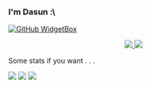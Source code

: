 ### I'm Dasun :\
[![GitHub WidgetBox](https://github-widgetbox.vercel.app/api/profile?username=dabeycorn&data=followers,repositories,stars,commits&theme=darkmode)](https://github.com/Jurredr/github-widgetbox)

<div align="center">
<!-- <a href="https://github.com/Jurredr/github-widgetbox" > -->
  <a href="" >
   <img src="https://github-widgetbox.vercel.app/api/profile?username=dabeycorn&data=followers,repositories,stars,commits&theme=darkmode"  />
  </a>
<!-- <a href="https://discord.com/users/778068011231608882" > -->
  <a href="" >
   <img src="https://lanyard.kyrie25.me/api/778068011231608882?waveColor=8B8BFA&waveSpotifyColor=B48EF7&gradient=7E37F9-B48EF7-E568C4&imgStyle=squar"  />
  </a>
</div>


Some stats if you want . . .

![](http://github-profile-summary-cards.vercel.app/api/cards/profile-details?username=dabeycorn&theme=transparent) 
![](http://github-profile-summary-cards.vercel.app/api/cards/stats?username=dabeycorn&theme=transparent) ![](http://github-profile-summary-cards.vercel.app/api/cards/productive-time?username=dabeycorn&theme=transparent&utcOffset=8) 
